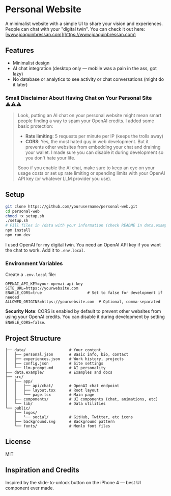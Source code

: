 # Personal Website

A minimalist website with a simple UI to share your vision and experiences. People can chat with your "digital twin". You can check it out here: [www.joaquinbressan.com](https://www.joaquinbressan.com)

## Features

- Minimalist design  
- AI chat integration (desktop only — mobile was a pain in the ass, got lazy)  
- No database or analytics to see activity or chat conversations (might do it later)  

### Small Disclaimer About Having Chat on Your Personal Site ⚠️⚠️⚠️

>Look, putting an AI chat on your personal website might mean smart people finding a way to spam your OpenAI credits. I added some basic protection:
>
>- **Rate limiting**: 5 requests per minute per IP (keeps the trolls away)
>- **CORS**: Yes, the most hated guy in web development. But it prevents other websites from embedding your chat and draining your wallet. I made sure you can disable it during development so you don't hate your life.
>
>Sooo if you enable the AI chat, make sure to keep an eye on your usage costs or set up rate limiting or spending limits with your OpenAI API key (or whatever LLM provider you use).

## Setup

```bash
git clone https://github.com/yourusername/personal-web.git
cd personal-web
chmod +x setup.sh
./setup.sh
# Fill files in /data with your information (check README in data.example folder)
npm install
npm run dev
```

I used OpenAI for my digital twin. You need an OpenAI API key if you want the chat to work. Add it to `.env.local`.

### Environment Variables

Create a `.env.local` file:

```
OPENAI_API_KEY=your-openai-api-key
SITE_URL=https://yourwebsite.com
ENABLE_CORS=true                    # Set to false for development if needed
ALLOWED_ORIGINS=https://yourwebsite.com  # Optional, comma-separated
```

**Security Note**: CORS is enabled by default to prevent other websites from using your OpenAI credits. You can disable it during development by setting `ENABLE_CORS=false`.

## Project Structure

```
├── data/                   # Your content
│   ├── personal.json       # Basic info, bio, contact
│   ├── experiences.json    # Work history, projects
│   ├── config.json         # Site settings
│   └── llm-prompt.md       # AI personality
├── data.example/           # Examples and docs
├── src/
│   ├── app/
│   │   ├── api/chat/       # OpenAI chat endpoint
│   │   ├── layout.tsx      # Root layout
│   │   └── page.tsx        # Main page
│   ├── components/         # UI components (chat, animations, etc)
│   └── lib/                # Data utilities
└── public/
    ├── logos/
    │   └── social/         # GitHub, Twitter, etc icons
    ├── background.svg      # Background pattern
    └── fonts/              # Menlo font files
```

## License

MIT

## Inspiration and Credits

Inspired by the slide-to-unlock button on the iPhone 4 — best UI component ever made.